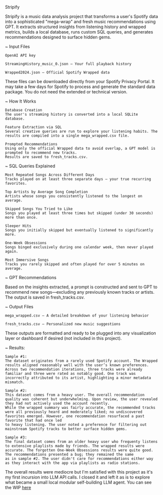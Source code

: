 Stripify

Stripify is a music data analysis project that transforms a user's Spotify data into a sophisticated "mega-wrap" and fresh music recommendations using GPT. It extracts structured insights from listening history and wrapped metrics, builds a local database, runs custom SQL queries, and generates recommendations designed to surface hidden gems.

~ Input Files

    OpenAI API key

    StreamingHistory_music_0.json – Your full playback history

    Wrapped2024.json – Official Spotify Wrapped data

These files can be downloaded directly from your Spotify Privacy Portal.
It may take a few days for Spotify to process and generate the standard data package. You do not need the extended or technical version.

~ How It Works

    Database Creation
    The user's streaming history is converted into a local SQLite database.

    Feature Extraction via SQL
    Several creative queries are run to explore your listening habits. The results are compiled into a single mega_wrapped.csv file.

    Prompted Recommendations
    Using only the official Wrapped data to avoid overlap, a GPT model is prompted to recommend new tracks.
    Results are saved to fresh_tracks.csv.

~ SQL Queries Explained

    Most Repeated Songs Across Different Days
    Tracks played on at least three separate days — your true recurring favorites.

    Top Artists by Average Song Completion
    Artists whose songs you consistently listened to the longest on average.

    Skipped Songs You Tried to Like
    Songs you played at least three times but skipped (under 30 seconds) more than once.

    Sleeper Hits
    Songs you initially skipped but eventually listened to significantly more.

    One-Week Obsessions
    Songs binged exclusively during one calendar week, then never played again.

    Most Immersive Songs
    Tracks you rarely skipped and often played for over 5 minutes on average.

~ GPT Recommendations

Based on the insights extracted, a prompt is constructed and sent to GPT to recommend new songs—excluding any previously known tracks or artists. The output is saved in fresh_tracks.csv.

~ Output Files

    mega_wrapped.csv – A detailed breakdown of your listening behavior

    fresh_tracks.csv – Personalized new music suggestions

These outputs are formatted and ready to be plugged into any visualization layer or dashboard if desired (not included in this project).

~ Results:

    Sample #1:
    The dataset originates from a rarely used Spotify account. The Wrapped results aligned reasonably well with the user’s known preferences. Across two recommendation iterations, three tracks were already familiar and three were rated as notably good. One track was 
    incorrectly attributed to its artist, highlighting a minor metadata mismatch.

    Sample #2:
    This dataset comes from a heavy user. The overall recommendation quality was coherent but underwhelming. Upon review, the user revealed they had not actively used the account recently.
    While the wrapped summary was fairly accurate, the recommended tracks were all previously heard and moderately liked; no undiscovered favorites emerged. However, one recommendation resurfaced a past favorite that had once led 
    to heavy listening. The user noted a preference for filtering out mainstream Spotify tracks to better surface hidden gems.

    Sample #3:
    The final dataset comes from an older heavy user who frequenty listens to extensive playlists made by friends. The wrapped results were accurate. The forgotten One-Week Obsessions results were quite good. The recommendations presented a bug; they remained the same
    as in sample #2. The user didn't care for recommendations either way as they interact with the app via playlists as radio stations.

The overall results were mediocre but I'm satisfied with this project as it's my first incursion into LLM API calls. I closed it and left it as is to explore what became a small local modular self-building LLM agent.
You can see the WIP [here](https://pages.github.com/aitor1717/pau_pau)
